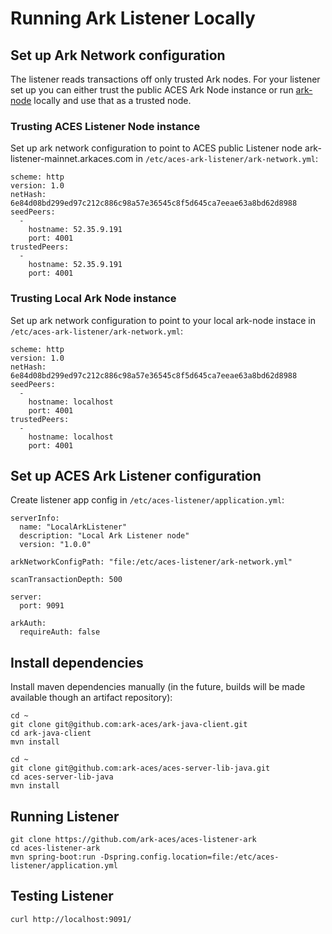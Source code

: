 # Running Ark Listener Locally

## Set up Ark Network configuration

The listener reads transactions off only trusted Ark nodes. For your listener set up
you can either trust the public ACES Ark Node instance or run 
[ark-node](https://github.com/ArkEcosystem/ark-node) locally and use 
that as a trusted node.


### Trusting ACES Listener Node instance

Set up ark network configuration to point to ACES public Listener node
ark-listener-mainnet.arkaces.com
in `/etc/aces-ark-listener/ark-network.yml`:

```
scheme: http
version: 1.0
netHash: 6e84d08bd299ed97c212c886c98a57e36545c8f5d645ca7eeae63a8bd62d8988
seedPeers:
  -
    hostname: 52.35.9.191
    port: 4001
trustedPeers:
  -
    hostname: 52.35.9.191
    port: 4001
```


### Trusting Local Ark Node instance

Set up ark network configuration to point to your local ark-node instace
in `/etc/aces-ark-listener/ark-network.yml`:

```
scheme: http
version: 1.0
netHash: 6e84d08bd299ed97c212c886c98a57e36545c8f5d645ca7eeae63a8bd62d8988
seedPeers:
  -
    hostname: localhost
    port: 4001
trustedPeers:
  -
    hostname: localhost
    port: 4001
```


## Set up ACES Ark Listener configuration

Create listener app config in `/etc/aces-listener/application.yml`:

```
serverInfo:
  name: "LocalArkListener"
  description: "Local Ark Listener node"
  version: "1.0.0"

arkNetworkConfigPath: "file:/etc/aces-listener/ark-network.yml"

scanTransactionDepth: 500

server:
  port: 9091

arkAuth:
  requireAuth: false 
```


## Install dependencies

Install maven dependencies manually (in the future, builds will be made available 
though an artifact repository):

```
cd ~
git clone git@github.com:ark-aces/ark-java-client.git
cd ark-java-client
mvn install
```

```
cd ~
git clone git@github.com:ark-aces/aces-server-lib-java.git
cd aces-server-lib-java
mvn install
```


## Running Listener 

```
git clone https://github.com/ark-aces/aces-listener-ark
cd aces-listener-ark
mvn spring-boot:run -Dspring.config.location=file:/etc/aces-listener/application.yml
```


## Testing Listener

```
curl http://localhost:9091/
```
